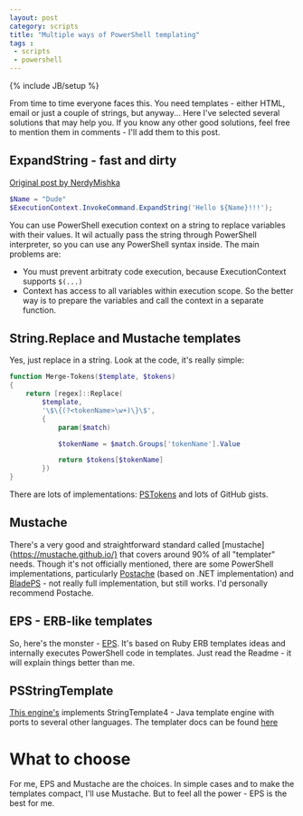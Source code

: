 ```yaml
---
layout: post
category: scripts
title: "Multiple ways of PowerShell templating"
tags :
 - scripts
 - powershell
---
```

{% include JB/setup %}

From time to time everyone faces this. You need templates - either HTML, email or just a couple of strings, but anyway... Here I've selected several solutions that may help you. If you know any other good solutions, feel free to mention them in comments - I'll add them to this post.

## ExpandString - fast and dirty

[Original post by NerdyMishka](https://nerdymishka.com/articles/expand-string-in-powershell/)

```powershell
$Name = "Dude"
$ExecutionContext.InvokeCommand.ExpandString('Hello ${Name}!!!');
```

You can use PowerShell execution context on a string to replace variables with their values. It wil actually pass the string through PowerShell interpreter, so you can use any PowerShell syntax inside. The main problems are:

* You must prevent arbitraty code execution, because ExecutionContext supports `$(...)`
* Context has access to all variables within execution scope. So the better way is to prepare the variables and call the context in a separate function.

## String.Replace and Mustache templates

Yes, just replace in a string. Look at the code, it's really simple:

```powershell
function Merge-Tokens($template, $tokens)
{
    return [regex]::Replace(
        $template,
        '\$\{(?<tokenName>\w+)\}\$',
        {
            param($match)

            $tokenName = $match.Groups['tokenName'].Value

            return $tokens[$tokenName]
        })
}
```

There are lots of implementations: [PSTokens](https://github.com/craibuc/PsTokens) and lots of GitHub gists.

## Mustache

There's a very good and straightforward standard called [mustache]{https://mustache.github.io/} that covers around 90% of all "templater" needs. Though it's not officially mentioned, there are some PowerShell implementations, particularly [Postache](https://github.com/baldator/Poshstache) (based on .NET implementation) and [BladePS](https://github.com/dfinke/BladePS) - not really full implementation, but still works. I'd personally recommend Postache.

## EPS - ERB-like templates

So, here's the monster - [EPS](https://github.com/straightdave/eps). It's based on Ruby ERB templates ideas and internally executes PowerShell code in templates. Just read the Readme - it will explain things better than me.

## PSStringTemplate

[This engine's](https://github.com/SeeminglyScience/PSStringTemplate) implements StringTemplate4 - Java template engine with ports to several other languages. The templater docs can be found [here](https://github.com/antlr/stringtemplate4/blob/master/doc/index.md)

# What to choose

For me, EPS and Mustache are the choices. In simple cases and to make the templates compact, I'll use Mustache. But to feel all the power - EPS is the best for me.